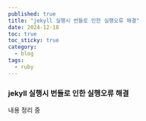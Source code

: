 ```yaml
---
published: true
title: "jekyll 실행시 번들로 인한 실행오류 해결"
date: 2024-12-18
toc: true
toc_sticky: true
category: 
  - blog
tags:
  - ruby
---
```


### jekyll 실행시 번들로 인한 실행오류 해결
내용 정리 중